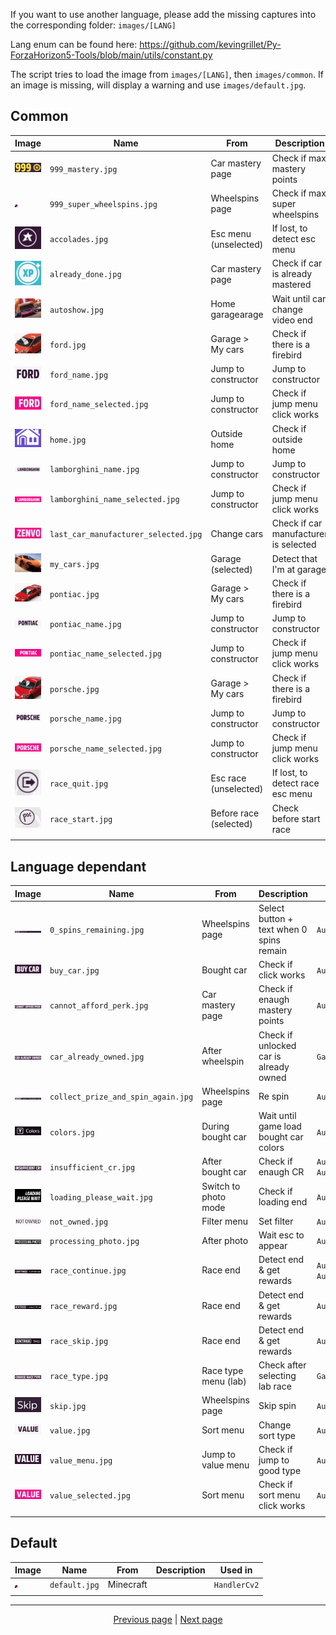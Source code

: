 If you want to use another language, please add the missing captures into the corresponding folder: `images/[LANG]`

Lang enum can be found here: <https://github.com/kevingrillet/Py-ForzaHorizon5-Tools/blob/main/utils/constant.py>

The script tries to load the image from `images/[LANG]`, then `images/common`. If an image is missing, will display a warning and use `images/default.jpg`.

## Common

| Image                                                                                                                                                                                                                                                                             | Name                                  | From                   | Description                              | Used in                                          |
|-----------------------------------------------------------------------------------------------------------------------------------------------------------------------------------------------------------------------------------------------------------------------------------|---------------------------------------|------------------------|------------------------------------------|--------------------------------------------------|
| [![`999_mastery.jpg`](https://github.com/kevingrillet/Py-ForzaHorizon5-Tools/blob/main/images/common/999_mastery.jpg)](https://github.com/kevingrillet/Py-ForzaHorizon5-Tools/blob/main/images/common/999_mastery.jpg)                                                            | `999_mastery.jpg`                     | Car mastery page       | Check if max mastery points              | `GameCommon`                                     |
| [![`999_super_wheelspins.jpg`](https://github.com/kevingrillet/Py-ForzaHorizon5-Tools/blob/main/images/common/999_super_wheelspins.jpg)](https://github.com/kevingrillet/Py-ForzaHorizon5-Tools/blob/main/images/common/999_super_wheelspins.jpg)                                 | `999_super_wheelspins.jpg`            | Wheelspins page        | Check if max super wheelspins            | `GameCommon`                                     |
| [![`accolades.jpg`](https://github.com/kevingrillet/Py-ForzaHorizon5-Tools/blob/main/images/common/accolades.jpg)](https://github.com/kevingrillet/Py-ForzaHorizon5-Tools/blob/main/images/common/accolades.jpg)                                                                  | `accolades.jpg`                       | Esc menu (unselected)  | If lost, to detect esc menu              | `AutoLabReplay`, `GameCommon`                    |
| [![`already_done.jpg`](https://github.com/kevingrillet/Py-ForzaHorizon5-Tools/blob/main/images/common/already_done.jpg)](https://github.com/kevingrillet/Py-ForzaHorizon5-Tools/blob/main/images/common/already_done.jpg)                                                         | `already_done.jpg`                    | Car mastery page       | Check if car is already mastered         | `AutoCarMastery`                                 |
| [![`autoshow.jpg`](https://github.com/kevingrillet/Py-ForzaHorizon5-Tools/blob/main/images/common/autoshow.jpg)](https://github.com/kevingrillet/Py-ForzaHorizon5-Tools/blob/main/images/common/autoshow.jpg)                                                                     | `autoshow.jpg`                        | Home garagearage       | Wait until car change video end          | `AutoCarBuyLeastExpensive`                       |
| [![`ford.jpg`](https://github.com/kevingrillet/Py-ForzaHorizon5-Tools/blob/main/images/common/ford.jpg)](https://github.com/kevingrillet/Py-ForzaHorizon5-Tools/blob/main/images/common/ford.jpg)                                                                                 | `ford.jpg`                            | Garage > My cars       | Check if there is a firebird             | `AutoCarMastery`                                 |
| [![`ford_name.jpg`](https://github.com/kevingrillet/Py-ForzaHorizon5-Tools/blob/main/images/common/ford_name.jpg)](https://github.com/kevingrillet/Py-ForzaHorizon5-Tools/blob/main/images/common/ford_name.jpg)                                                                  | `ford_name.jpg`                       | Jump to constructor    | Jump to constructor                      | `AutoCarMastery`, `GameCommon`                   |
| [![`ford_name_selected.jpg`](https://github.com/kevingrillet/Py-ForzaHorizon5-Tools/blob/main/images/common/ford_name_selected.jpg)](https://github.com/kevingrillet/Py-ForzaHorizon5-Tools/blob/main/images/common/ford_name_selected.jpg)                                       | `ford_name_selected.jpg`              | Jump to constructor    | Check if jump menu click works           | `AutoCarMastery`, `GameCommon`                   |
| [![`home.jpg`](https://github.com/kevingrillet/Py-ForzaHorizon5-Tools/blob/main/images/common/home.jpg)](https://github.com/kevingrillet/Py-ForzaHorizon5-Tools/blob/main/images/common/home.jpg)                                                                                 | `home.jpg`                            | Outside home           | Check if outside home                    | `AutoPhotoAllMyCars`                             |
| [![`lamborghini_name.jpg`](https://github.com/kevingrillet/Py-ForzaHorizon5-Tools/blob/main/images/common/lamborghini_name.jpg)](https://github.com/kevingrillet/Py-ForzaHorizon5-Tools/blob/main/images/common/lamborghini_name.jpg)                                             | `lamborghini_name.jpg`                | Jump to constructor    | Jump to constructor                      | `GameCommon`                                     |
| [![`lamborghini_name_selected.jpg`](https://github.com/kevingrillet/Py-ForzaHorizon5-Tools/blob/main/images/common/lamborghini_name_selected.jpg)](https://github.com/kevingrillet/Py-ForzaHorizon5-Tools/blob/main/images/common/lamborghini_name_selected.jpg)                  | `lamborghini_name_selected.jpg`       | Jump to constructor    | Check if jump menu click works           | `GameCommon`                                     |
| [![`last_car_manufacturer_selected.jpg`](https://github.com/kevingrillet/Py-ForzaHorizon5-Tools/blob/main/images/common/last_car_manufacturer_selected.jpg)](https://github.com/kevingrillet/Py-ForzaHorizon5-Tools/blob/main/images/common/last_car_manufacturer_selected.jpg)   | `last_car_manufacturer_selected.jpg`  | Change cars            | Check if car manufacturer is selected    | `AutoPhotoAllMyCars`                             |
| [![`my_cars.jpg`](https://github.com/kevingrillet/Py-ForzaHorizon5-Tools/blob/main/images/common/my_cars.jpg)](https://github.com/kevingrillet/Py-ForzaHorizon5-Tools/blob/main/images/common/my_cars.jpg)                                                                        | `my_cars.jpg`                         | Garage (selected)      | Detect that I'm at garage                | `AutoCarMastery`                                 |
| [![`pontiac.jpg`](https://github.com/kevingrillet/Py-ForzaHorizon5-Tools/blob/main/images/common/pontiac.jpg)](https://github.com/kevingrillet/Py-ForzaHorizon5-Tools/blob/main/images/common/pontiac.jpg)                                                                        | `pontiac.jpg`                         | Garage > My cars       | Check if there is a firebird             | `AutoCarMastery`                                 |
| [![`pontiac_name.jpg`](https://github.com/kevingrillet/Py-ForzaHorizon5-Tools/blob/main/images/common/pontiac_name.jpg)](https://github.com/kevingrillet/Py-ForzaHorizon5-Tools/blob/main/images/common/pontiac_name.jpg)                                                         | `pontiac_name.jpg`                    | Jump to constructor    | Jump to constructor                      | `AutoCarMastery`, `GameCommon`                   |
| [![`pontiac_name_selected.jpg`](https://github.com/kevingrillet/Py-ForzaHorizon5-Tools/blob/main/images/common/pontiac_name_selected.jpg)](https://github.com/kevingrillet/Py-ForzaHorizon5-Tools/blob/main/images/common/pontiac_name_selected.jpg)                              | `pontiac_name_selected.jpg`           | Jump to constructor    | Check if jump menu click works           | `AutoCarMastery`, `GameCommon`                   |
| [![`porsche.jpg`](https://github.com/kevingrillet/Py-ForzaHorizon5-Tools/blob/main/images/common/porsche.jpg)](https://github.com/kevingrillet/Py-ForzaHorizon5-Tools/blob/main/images/common/porsche.jpg)                                                                        | `porsche.jpg`                         | Garage > My cars       | Check if there is a firebird             | `AutoCarMastery`                                 |
| [![`porsche_name.jpg`](https://github.com/kevingrillet/Py-ForzaHorizon5-Tools/blob/main/images/common/porsche_name.jpg)](https://github.com/kevingrillet/Py-ForzaHorizon5-Tools/blob/main/images/common/porsche_name.jpg)                                                         | `porsche_name.jpg`                    | Jump to constructor    | Jump to constructor                      | `AutoCarMastery`, `GameCommon`                   |
| [![`porsche_name_selected.jpg`](https://github.com/kevingrillet/Py-ForzaHorizon5-Tools/blob/main/images/common/porsche_name_selected.jpg)](https://github.com/kevingrillet/Py-ForzaHorizon5-Tools/blob/main/images/common/porsche_name_selected.jpg)                              | `porsche_name_selected.jpg`           | Jump to constructor    | Check if jump menu click works           | `AutoCarMastery`, `GameCommon`                   |
| [![`race_quit.jpg`](https://github.com/kevingrillet/Py-ForzaHorizon5-Tools/blob/main/images/common/race_quit.jpg)](https://github.com/kevingrillet/Py-ForzaHorizon5-Tools/blob/main/images/common/race_quit.jpg)                                                                  | `race_quit.jpg`                       | Esc race (unselected)  | If lost, to detect race esc menu         | `AutoLabReplay`, `AutoRaceRestart`               |
| [![`race_start.jpg`](https://github.com/kevingrillet/Py-ForzaHorizon5-Tools/blob/main/images/common/race_start.jpg)](https://github.com/kevingrillet/Py-ForzaHorizon5-Tools/blob/main/images/common/race_start.jpg)                                                               | `race_start.jpg`                      | Before race (selected) | Check before start race                  | `AutoLabReplay`, `AutoRaceRestart`, `GameCommon` |
|                                                                                                                                                                                                                                                                                   |                                       |                        |                                          |                                                  |


## Language dependant

| Image                                                                                                                                                                                                                                                                             | Name                                  | From                   | Description                              | Used in                                          |
|-----------------------------------------------------------------------------------------------------------------------------------------------------------------------------------------------------------------------------------------------------------------------------------|---------------------------------------|------------------------|------------------------------------------|--------------------------------------------------|
| [![`0_spins_remaining.jpg`](https://github.com/kevingrillet/Py-ForzaHorizon5-Tools/blob/main/images/en/0_spins_remaining.jpg)](https://github.com/kevingrillet/Py-ForzaHorizon5-Tools/blob/main/images/en/0_spins_remaining.jpg)                                                  | `0_spins_remaining.jpg`               | Wheelspins page        | Select button + text when 0 spins remain | `AutoWheelspins`                                 |
| [![`buy_car.jpg`](https://github.com/kevingrillet/Py-ForzaHorizon5-Tools/blob/main/images/en/buy_car.jpg)](https://github.com/kevingrillet/Py-ForzaHorizon5-Tools/blob/main/images/en/buy_car.jpg)                                                                                | `buy_car.jpg`                         | Bought car             | Check if click works                     | `AutoCarBuy`                                     |
| [![`cannot_afford_perk.jpg`](https://github.com/kevingrillet/Py-ForzaHorizon5-Tools/blob/main/images/en/cannot_afford_perk.jpg)](https://github.com/kevingrillet/Py-ForzaHorizon5-Tools/blob/main/images/en/cannot_afford_perk.jpg)                                               | `cannot_afford_perk.jpg`              | Car mastery page       | Check if enaugh mastery points           | `AutoCarMastery`                                 |
| [![`car_already_owned.jpg`](https://github.com/kevingrillet/Py-ForzaHorizon5-Tools/blob/main/images/en/car_already_owned.jpg)](https://github.com/kevingrillet/Py-ForzaHorizon5-Tools/blob/main/images/en/car_already_owned.jpg)                                                  | `car_already_owned.jpg`               | After wheelspin        | Check if unlocked car is already owned   | `GameCommon`                                     |
| [![`collect_prize_and_spin_again.jpg`](https://github.com/kevingrillet/Py-ForzaHorizon5-Tools/blob/main/images/en/collect_prize_and_spin_again.jpg)](https://github.com/kevingrillet/Py-ForzaHorizon5-Tools/blob/main/images/en/collect_prize_and_spin_again.jpg)                 | `collect_prize_and_spin_again.jpg`    | Wheelspins page        | Re spin                                  | `AutoWheelspins`                                 |
| [![`colors.jpg`](https://github.com/kevingrillet/Py-ForzaHorizon5-Tools/blob/main/images/en/colors.jpg)](https://github.com/kevingrillet/Py-ForzaHorizon5-Tools/blob/main/images/en/colors.jpg)                                                                                   | `colors.jpg`                          | During bought car      | Wait until game load bought car colors   | `AutoCarBuyLeastExpensive`                       |
| [![`insufficient_cr.jpg`](https://github.com/kevingrillet/Py-ForzaHorizon5-Tools/blob/main/images/en/insufficient_cr.jpg)](https://github.com/kevingrillet/Py-ForzaHorizon5-Tools/blob/main/images/en/insufficient_cr.jpg)                                                        | `insufficient_cr.jpg`                 | After bought car       | Check if enaugh CR                       | `AutoCarBuy`, `AutoCarBuyLeastExpensive`         |
| [![`loading_please_wait.jpg`](https://github.com/kevingrillet/Py-ForzaHorizon5-Tools/blob/main/images/en/loading_please_wait.jpg)](https://github.com/kevingrillet/Py-ForzaHorizon5-Tools/blob/main/images/en/loading_please_wait.jpg)                                            | `loading_please_wait.jpg`             | Switch to photo mode   | Check if loading end                     | `AutoPhotoAllMyCars`                             |
| [![`not_owned.jpg`](https://github.com/kevingrillet/Py-ForzaHorizon5-Tools/blob/main/images/en/not_owned.jpg)](https://github.com/kevingrillet/Py-ForzaHorizon5-Tools/blob/main/images/en/not_owned.jpg)                                                                          | `not_owned.jpg`                       | Filter menu            | Set filter                               | `AutoCarBuyLeastExpensive`                       |
| [![`processing_photo.jpg`](https://github.com/kevingrillet/Py-ForzaHorizon5-Tools/blob/main/images/en/processing_photo.jpg)](https://github.com/kevingrillet/Py-ForzaHorizon5-Tools/blob/main/images/en/processing_photo.jpg)                                                     | `processing_photo.jpg`                | After photo            | Wait esc to appear                       | `AutoPhotoAllMyCars`                             |
| [![`race_continue.jpg`](https://github.com/kevingrillet/Py-ForzaHorizon5-Tools/blob/main/images/en/race_continue.jpg)](https://github.com/kevingrillet/Py-ForzaHorizon5-Tools/blob/main/images/en/race_continue.jpg)                                                              | `race_continue.jpg`                   | Race end               | Detect end & get rewards                 | `AutoLabReplay`, `AutoRaceRestart`               |
| [![`race_reward.jpg`](https://github.com/kevingrillet/Py-ForzaHorizon5-Tools/blob/main/images/en/race_reward.jpg)](https://github.com/kevingrillet/Py-ForzaHorizon5-Tools/blob/main/images/en/race_reward.jpg)                                                                    | `race_reward.jpg`                     | Race end               | Detect end & get rewards                 | `AutoLabReplay`                                  |
| [![`race_skip.jpg`](https://github.com/kevingrillet/Py-ForzaHorizon5-Tools/blob/main/images/en/race_skip.jpg)](https://github.com/kevingrillet/Py-ForzaHorizon5-Tools/blob/main/images/en/race_skip.jpg)                                                                          | `race_skip.jpg`                       | Race end               | Detect end & get rewards                 | `AutoLabReplay`                                  |
| [![`race_type.jpg`](https://github.com/kevingrillet/Py-ForzaHorizon5-Tools/blob/main/images/en/race_type.jpg)](https://github.com/kevingrillet/Py-ForzaHorizon5-Tools/blob/main/images/en/race_type.jpg)                                                                          | `race_type.jpg`                       | Race type menu (lab)   | Check after selecting lab race           | `GameCommon`                                     |
| [![`skip.jpg`](https://github.com/kevingrillet/Py-ForzaHorizon5-Tools/blob/main/images/en/skip.jpg)](https://github.com/kevingrillet/Py-ForzaHorizon5-Tools/blob/main/images/en/skip.jpg)                                                                                         | `skip.jpg`                            | Wheelspins page        | Skip spin                                | `AutoWheelspins`                                 |
| [![`value.jpg`](https://github.com/kevingrillet/Py-ForzaHorizon5-Tools/blob/main/images/en/value.jpg)](https://github.com/kevingrillet/Py-ForzaHorizon5-Tools/blob/main/images/en/value.jpg)                                                                                      | `value.jpg`                           | Sort menu              | Change sort type                         | `AutoCarBuyLeastExpensive`                       |
| [![`value_menu.jpg`](https://github.com/kevingrillet/Py-ForzaHorizon5-Tools/blob/main/images/en/value_menu.jpg)](https://github.com/kevingrillet/Py-ForzaHorizon5-Tools/blob/main/images/en/value_menu.jpg)                                                                       | `value_menu.jpg`                      | Jump to value menu     | Check if jump to good type               | `AutoCarBuyLeastExpensive`                       |
| [![`value_selected.jpg`](https://github.com/kevingrillet/Py-ForzaHorizon5-Tools/blob/main/images/en/value_selected.jpg)](https://github.com/kevingrillet/Py-ForzaHorizon5-Tools/blob/main/images/en/value_selected.jpg)                                                           | `value_selected.jpg`                  | Sort menu              | Check if sort menu click works           | `AutoCarBuyLeastExpensive`                       |
|                                                                                                                                                                                                                                                                                   |                                       |                        |                                          |                                                  |

## Default

| Image                                                                                                                                                                                                                                                                             | Name                                  | From                   | Description                              | Used in                                          |
|-----------------------------------------------------------------------------------------------------------------------------------------------------------------------------------------------------------------------------------------------------------------------------------|---------------------------------------|------------------------|------------------------------------------|--------------------------------------------------|
| [![`default.jpg`](https://github.com/kevingrillet/Py-ForzaHorizon5-Tools/blob/main/images/default.jpg)](https://github.com/kevingrillet/Py-ForzaHorizon5-Tools/blob/main/images/default.jpg)                                                                                      | `default.jpg`                         | Minecraft              |                                          | `HandlerCv2`                                     |
|                                                                                                                                                                                                                                                                                   |                                       |                        |                                          |                                                  |

<hr>

<div align="center">
<a href="https://github.com/kevingrillet/Py-ForzaHorizon5-Tools/wiki/Sources">Previous page</a>
|
<a href="https://github.com/kevingrillet/Py-ForzaHorizon5-Tools/wiki/ToDo">Next page</a>
</div>
